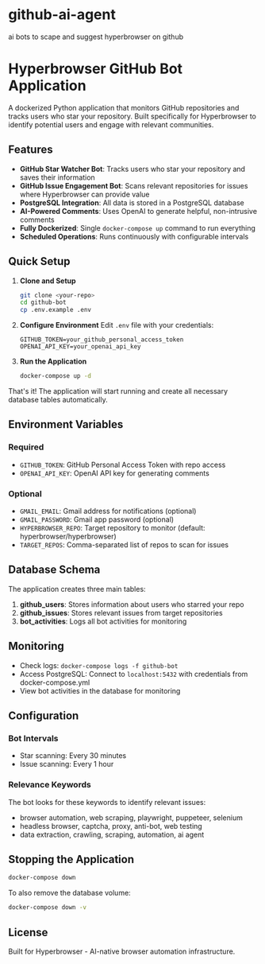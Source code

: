 # github-ai-agent
ai bots to scape and suggest hyperbrowser on github


# Hyperbrowser GitHub Bot Application

A dockerized Python application that monitors GitHub repositories and tracks users who star your repository. Built specifically for Hyperbrowser to identify potential users and engage with relevant communities.

## Features

- **GitHub Star Watcher Bot**: Tracks users who star your repository and saves their information
- **GitHub Issue Engagement Bot**: Scans relevant repositories for issues where Hyperbrowser can provide value
- **PostgreSQL Integration**: All data is stored in a PostgreSQL database
- **AI-Powered Comments**: Uses OpenAI to generate helpful, non-intrusive comments
- **Fully Dockerized**: Single `docker-compose up` command to run everything
- **Scheduled Operations**: Runs continuously with configurable intervals

## Quick Setup

1. **Clone and Setup**
   ```bash
   git clone <your-repo>
   cd github-bot
   cp .env.example .env
   ```

2. **Configure Environment**
   Edit `.env` file with your credentials:
   ```
   GITHUB_TOKEN=your_github_personal_access_token
   OPENAI_API_KEY=your_openai_api_key
   ```

3. **Run the Application**
   ```bash
   docker-compose up -d
   ```

That's it! The application will start running and create all necessary database tables automatically.

## Environment Variables

### Required
- `GITHUB_TOKEN`: GitHub Personal Access Token with repo access
- `OPENAI_API_KEY`: OpenAI API key for generating comments

### Optional
- `GMAIL_EMAIL`: Gmail address for notifications (optional)
- `GMAIL_PASSWORD`: Gmail app password (optional)
- `HYPERBROWSER_REPO`: Target repository to monitor (default: hyperbrowser/hyperbrowser)
- `TARGET_REPOS`: Comma-separated list of repos to scan for issues

## Database Schema

The application creates three main tables:

1. **github_users**: Stores information about users who starred your repo
2. **github_issues**: Stores relevant issues from target repositories
3. **bot_activities**: Logs all bot activities for monitoring

## Monitoring

- Check logs: `docker-compose logs -f github-bot`
- Access PostgreSQL: Connect to `localhost:5432` with credentials from docker-compose.yml
- View bot activities in the database for monitoring

## Configuration

### Bot Intervals
- Star scanning: Every 30 minutes
- Issue scanning: Every 1 hour

### Relevance Keywords
The bot looks for these keywords to identify relevant issues:
- browser automation, web scraping, playwright, puppeteer, selenium
- headless browser, captcha, proxy, anti-bot, web testing
- data extraction, crawling, scraping, automation, ai agent

## Stopping the Application

```bash
docker-compose down
```

To also remove the database volume:
```bash
docker-compose down -v
```



## License

Built for Hyperbrowser - AI-native browser automation infrastructure.